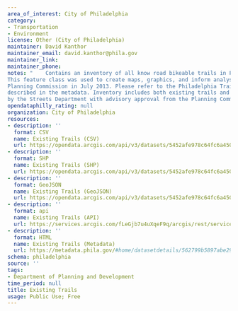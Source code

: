 ```yaml
---
area_of_interest: City of Philadelphia
category:
- Transportation
- Environment
license: Other (City of Philadelphia)
maintainer: David Kanthor
maintainer_email: david.kanthor@phila.gov
maintainer_link: 
maintainer_phone: 
notes: "	Contains an inventory of all know road bikeable trails in Philadelphia, as compiled for the 2013 Philadelphia Trail Master Plan.
This feature class was used to create maps, graphics, and inform analysis as part of the Philadelphia Trail Master Plan, adopted by the
Planning Commission in July 2013. Please refer to the Philadelphia Trail Master Plan for further detail on the descriptions of the attributes
described in the metadata. Inventory includes both existing trails and existing sidepaths, as defined in the metadata. Sidepaths are designated
by the Streets Department with advisory approval from the Planning Commission, with the exception of side paths on Philadelphia Parks & Recreation property."
opendataphilly_rating: null
organization: City of Philadelphia
resources:
- description: ''
  format: CSV
  name: Existing Trails (CSV)
  url: https://opendata.arcgis.com/api/v3/datasets/5452afe978c64fc6a4508cbdd7e27903_0/downloads/data?format=csv&spatialRefId=4326&where=1%3D1
- description: ''
  format: SHP
  name: Existing Trails (SHP)
  url: https://opendata.arcgis.com/api/v3/datasets/5452afe978c64fc6a4508cbdd7e27903_0/downloads/data?format=shp&spatialRefId=4326&where=1%3D1
- description: ''
  format: GeoJSON
  name: Existing Trails (GeoJSON)
  url: https://opendata.arcgis.com/api/v3/datasets/5452afe978c64fc6a4508cbdd7e27903_0/downloads/data?format=geojson&spatialRefId=4326&where=1%3D1
- description: ''
  format: api
  name: Existing Trails (API)
  url: https://services.arcgis.com/fLeGjb7u4uXqeF9q/arcgis/rest/services/Existing_Trails/FeatureServer/0/query?outFields=*&where=1%3D1
- description: ''
  format: HTML
  name: Existing Trails (Metadata)
  url: https://metadata.phila.gov/#home/datasetdetails/562799b5897abe296aa188a5/
schema: philadelphia
source: ''
tags:
- Department of Planning and Development
time_period: null
title: Existing Trails
usage: Public Use; Free
---
```

